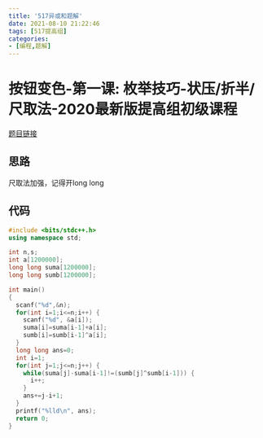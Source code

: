 ```yaml
---
title: '517异或和题解'
date: 2021-08-10 21:22:46
tags: [517提高组]
categories: 
- [编程,题解]
---
```

# 按钮变色-第一课: 枚举技巧-状压/折半/尺取法-2020最新版提高组初级课程

[题目链接](https://517coding.com/p/3970)

## 思路

尺取法加强，记得开long long

<!-- more -->

## 代码

```cpp
#include <bits/stdc++.h>
using namespace std;

int n,s;
int a[1200000];
long long suma[1200000];
long long sumb[1200000];

int main()
{
  scanf("%d",&n);
  for(int i=1;i<=n;i++) {
    scanf("%d", &a[i]);
    suma[i]=suma[i-1]+a[i];
    sumb[i]=sumb[i-1]^a[i];
  }
  long long ans=0;
  int i=1;
  for(int j=1;j<=n;j++) {
    while(suma[j]-suma[i-1]!=(sumb[j]^sumb[i-1])) {
      i++;
    }
    ans+=j-i+1;
  }
  printf("%lld\n", ans);
  return 0;
}
```
